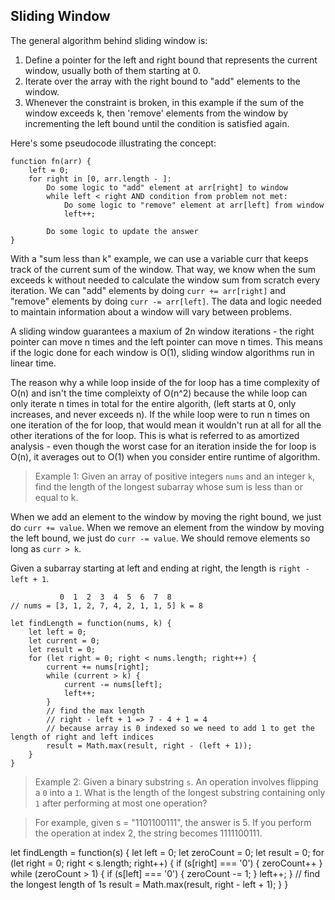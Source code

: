## Sliding Window

The general algorithm behind sliding window is: 
1. Define a pointer for the left and right bound that represents the current window, usually both of them starting at 0.
2. Iterate over the array with the right bound to "add" elements to the window.
3. Whenever the constraint is broken, in this example if the sum of the window exceeds k, then 'remove' elements from the window by incrementing the left bound until the condition is satisfied again.

Here's some pseudocode illustrating the concept: 
```
function fn(arr) { 
    left = 0;
    for right in [0, arr.length - ]:
        Do some logic to "add" element at arr[right] to window
        while left < right AND condition from problem not met:
            Do some logic to "remove" element at arr[left] from window
            left++;

        Do some logic to update the answer
}
```

With a "sum less than k" example, we can use a variable curr that keeps track of the current sum of the window. That way, we know when the sum exceeds k without needed to calculate the window sum from scratch every iteration. We can "add" elements by doing `curr += arr[right]` and "remove" elements by doing `curr -= arr[left]`. The data and logic needed to maintain information about a window will vary between problems.

A sliding window guarantees a maxium of 2n window iterations - the right pointer can move n times and the left pointer can move n times. This means if the logic done for each window is O(1), sliding window algorithms run in linear time. 

The reason why a while loop inside of the for loop has a time complexity of O(n) and isn't the time compleixty of O(n^2) because the while loop can only iterate n times in total for the entire algorith, (left starts at 0, only increases, and never exceeds n). If the while loop were to run n times on one iteration of the for loop, that would mean it wouldn't run at all for all the other iterations of the for loop. This is what is referred to as amortized analysis - even though the worst case for an iteration inside the for loop is O(n), it averages out to O(1) when you consider entire runtime of algorithm.

> Example 1: Given an array of positive integers `nums` and an integer `k`, find the length of the longest subarray whose sum is less than or equal to k.

When we add an element to the window by moving the right bound, we just do `curr += value`. When we remove an element from the window by moving the left bound, we just do `curr -= value`. We should remove elements so long as `curr > k`.

Given a subarray starting at left and ending at right, the length is `right - left + 1`.

```
           0  1  2  3  4  5  6  7  8
// nums = [3, 1, 2, 7, 4, 2, 1, 1, 5] k = 8

let findLength = function(nums, k) {
    let left = 0;
    let current = 0;
    let result = 0;
    for (let right = 0; right < nums.length; right++) {
        current += nums[right];
        while (current > k) {
            current -= nums[left];
            left++;
        }
        // find the max length
        // right - left + 1 => 7 - 4 + 1 = 4 
        // because array is 0 indexed so we need to add 1 to get the length of right and left indices
        result = Math.max(result, right - (left + 1));
    }
}
```

> Example 2: Given a binary substring `s`. An operation involves flipping a `0` into a `1`. What is the length of the longest substring containing only `1` after performing at most one operation?

> For example, given s = "1101100111", the answer is 5. If you perform the operation at index 2, the string becomes 1111100111.

let findLength = function(s) {
    let left = 0; 
    let zeroCount = 0;
    let result = 0;
    for (let right = 0; right < s.length; right++) {
        if (s[right] === '0') {
            zeroCount++
        }
        while (zeroCount > 1) {
            if (s[left] === '0') {
                zeroCount -= 1;
            }
            left++;
        }
        // find the longest length of 1s
        result = Math.max(result, right - left + 1);
    }
}